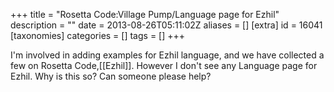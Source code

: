 +++
title = "Rosetta Code:Village Pump/Language page for Ezhil"
description = ""
date = 2013-08-26T05:11:02Z
aliases = []
[extra]
id = 16041
[taxonomies]
categories = []
tags = []
+++

I'm involved in adding examples for Ezhil language, and we have collected a few on Rosetta Code,[[Ezhil]].
However I don't see any Language page for Ezhil. Why is this so? Can someone please help?
